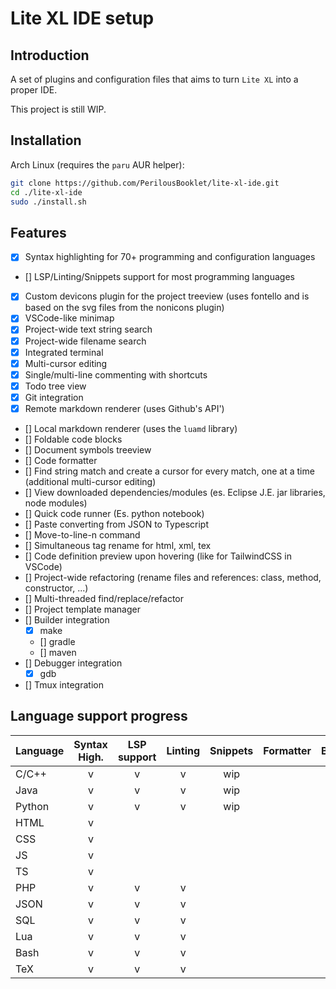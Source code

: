 # Lite XL IDE setup

## Introduction
A set of plugins and configuration files that aims to turn `Lite XL` into a proper IDE.

This project is still WIP.

## Installation
Arch Linux (requires the `paru` AUR helper):
```sh
git clone https://github.com/PerilousBooklet/lite-xl-ide.git
cd ./lite-xl-ide
sudo ./install.sh
```

## Features
- [x] Syntax highlighting for 70+ programming and configuration languages
- [] LSP/Linting/Snippets support for most programming languages
- [x] Custom devicons plugin for the project treeview (uses fontello and is based on the svg files from the nonicons plugin)
- [x] VSCode-like minimap
- [x] Project-wide text string search
- [x] Project-wide filename search
- [x] Integrated terminal
- [x] Multi-cursor editing
- [x] Single/multi-line commenting with shortcuts
- [x] Todo tree view
- [x] Git integration
- [x] Remote markdown renderer (uses Github's API')
- [] Local markdown renderer (uses the `luamd` library) <!-- TODO: add support for tables and todo-check boxes -->
- [] Foldable code blocks
- [] Document symbols treeview
- [] Code formatter
- [] Find string match and create a cursor for every match, one at a time (additional multi-cursor editing)
- [] View downloaded dependencies/modules (es. Eclipse J.E. jar libraries, node modules)
- [] Quick code runner (Es. python notebook)
- [] Paste converting from JSON to Typescript
- [] Move-to-line-n command
- [] Simultaneous tag rename for html, xml, tex <!-- WIP: tex works, html and xml are missing -->
- [] Code definition preview upon hovering (like for TailwindCSS in VSCode)
- [] Project-wide refactoring (rename files and references: class, method, constructor, ...)
- [] Multi-threaded find/replace/refactor
- [] Project template manager
- [] Builder integration
  - [x] make
  - [] gradle
  - [] maven
- [] Debugger integration
  - [x] gdb
- [] Tmux integration

## Language support progress
| Language         | Syntax High. | LSP support | Linting | Snippets | Formatter | Builder | Debugger|
|------------------|:--------------:|:-------------:|:---------:|:----------:|:-----------:|:---------:|:---------:|
| C/C++ | v | v | v | wip |  | v | v |
| Java | v | v | v | wip |  |  |  |
| Python | v | v | v | wip |  |  |  |
| HTML | v |  |  |  |  |  |  |
| CSS | v |  |  |  |  |  |  |
| JS | v |  |  |  |  |  |  |
| TS | v |  |  |  |  |  |  |
| PHP | v | v | v |  |  |  |  |
| JSON | v | v | v |  |  |  |  |
| SQL | v | v | v |  |  |  |  |
| Lua | v | v | v |  |  |  |  |
| Bash |v | v | v |  |  |  |  |
| TeX | v | v | v |  |  |  |  |

